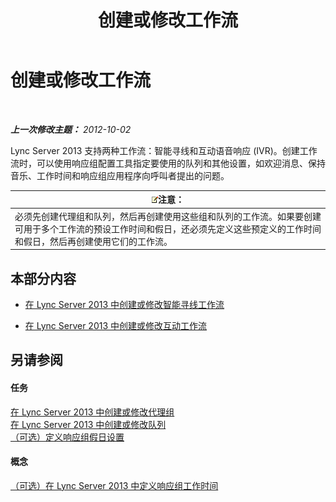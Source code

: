 ﻿---
title: 创建或修改工作流
TOCTitle: 创建或修改工作流
ms:assetid: 5ac1c0f3-e82f-40ca-b972-91950e38c05b
ms:mtpsurl: https://technet.microsoft.com/zh-cn/library/Gg520997(v=OCS.15)
ms:contentKeyID: 49312952
ms.date: 05/19/2016
mtps_version: v=OCS.15
ms.translationtype: HT
---

# 创建或修改工作流

 

_**上一次修改主题：** 2012-10-02_

Lync Server 2013 支持两种工作流：智能寻线和互动语音响应 (IVR)。创建工作流时，可以使用响应组配置工具指定要使用的队列和其他设置，如欢迎消息、保持音乐、工作时间和响应组应用程序向呼叫者提出的问题。

<table>
<thead>
<tr class="header">
<th><img src="images/Dn783119.note(OCS.15).gif" title="note" alt="note" />注意：</th>
</tr>
</thead>
<tbody>
<tr class="odd">
<td>必须先创建代理组和队列，然后再创建使用这些组和队列的工作流。如果要创建可用于多个工作流的预设工作时间和假日，还必须先定义这些预定义的工作时间和假日，然后再创建使用它们的工作流。</td>
</tr>
</tbody>
</table>


## 本部分内容

  - [在 Lync Server 2013 中创建或修改智能寻线工作流](lync-server-2013-create-or-modify-a-hunt-group-workflow.md)

  - [在 Lync Server 2013 中创建或修改互动工作流](lync-server-2013-create-or-modify-an-interactive-workflow.md)

## 另请参阅

#### 任务

[在 Lync Server 2013 中创建或修改代理组](lync-server-2013-create-or-modify-an-agent-group.md)  
[在 Lync Server 2013 中创建或修改队列](lync-server-2013-create-or-modify-a-queue.md)  
[（可选）定义响应组假日设置](lync-server-2013-optional-define-response-group-holiday-sets.md)  

#### 概念

[（可选）在 Lync Server 2013 中定义响应组工作时间](lync-server-2013-optional-define-response-group-business-hours.md)

